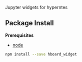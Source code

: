 Jupyter widgets for hyperntes

Package Install
---------------

**Prerequisites**
- [node](http://nodejs.org/)

```bash
npm install --save hboard_widget
```
